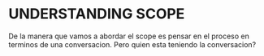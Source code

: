 # UNDERSTANDING SCOPE
De la manera que vamos a abordar el scope es pensar en el proceso en terminos de una conversacion.
Pero quien esta teniendo la conversacion?